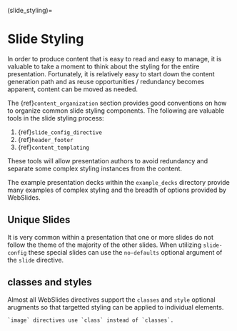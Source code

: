(slide_styling)=

# Slide Styling

In order to produce content that is easy to read and easy to
manage, it is valuable to take a moment to think about the
styling for the entire presentation.  Fortunately, it is
relatively easy to start down the content generation path
and as reuse opportunities / redundancy becomes apparent,
content can be moved as needed.

The {ref}`content_organization` section provides good conventions
on how to organize common slide styling components.  The
following are valuable tools in the slide styling process:

1. {ref}`slide_config_directive`
2. {ref}`header_footer`
3. {ref}`content_templating`

These tools will allow presentation authors to avoid redundancy
and separate some complex styling instances from the content.

The example presentation decks within the `example_decks`
directory provide many examples of complex styling and the breadth
of options provided by WebSlides.

## Unique Slides

It is very common within a presentation that one or more slides
do not follow the theme of the majority of the other slides.
When utilizing `slide-config` these special slides can use
the `no-defaults` optional argument of the `slide` directive.

## classes and styles

Almost all WebSlides directives support the `classes` and `style`
optional arugments so that targetted styling can be applied to
individual elements.

```{note}
`image` directives use `class` instead of `classes`.
```